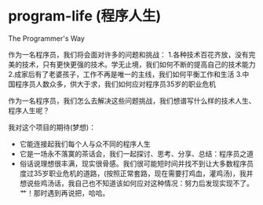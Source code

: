 # program-life (程序人生)
The Programmer's Way

作为一名程序员，我们将会面对许多的问题和挑战：
1.各种技术百花齐放，没有完美的技术，只有更快更强的技术。学无止境，我们如何不断的提高自己的技术能力
2.成家后有了老婆孩子，工作不再是唯一的主线，我们如何平衡工作和生活
3.中国程序员人数众多，供大于求，我们如何应对程序员35岁的职业危机

作为一名程序员，我们怎么去解决这些问题挑战，我们想谱写什么样的技术人生、程序人生呢？

我对这个项目的期待(梦想)：
* 它能连接起我们每个人与众不同的程序人生
* 它是一场永不落寞的茶话会，我们一起探讨、思考、分享、总结：程序员之道
* 俗话说理想很丰满，现实很骨感。我们很可能短时间并找不到让大多数程序员度过35岁职业危机的道路，(按照正常套路，现在需要打鸡血，灌鸡汤)，我并想说些鸡汤话，我自己也不知道该如何应对这种情况：努力后发现实现不了。艹！那时遇到再说把，哈哈。

